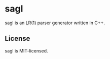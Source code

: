 sagl
====

sagl is an LR(1) parser generator written in C++.

License
-------

sagl is MIT-licensed.
